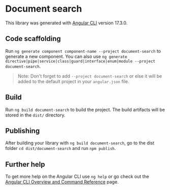 # Document search

This library was generated with [Angular CLI](https://github.com/angular/angular-cli) version 17.3.0.

## Code scaffolding

Run `ng generate component component-name --project document-search` to generate a new component. You can also use `ng generate directive|pipe|service|class|guard|interface|enum|module --project document-search`.
> Note: Don't forget to add `--project document-search` or else it will be added to the default project in your `angular.json` file. 

## Build

Run `ng build document-search` to build the project. The build artifacts will be stored in the `dist/` directory.

## Publishing

After building your library with `ng build document-search`, go to the dist folder `cd dist/document-search` and run `npm publish`.


## Further help

To get more help on the Angular CLI use `ng help` or go check out the [Angular CLI Overview and Command Reference](https://angular.io/cli) page.
